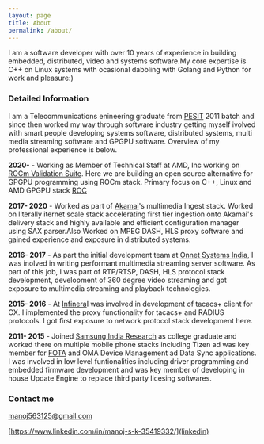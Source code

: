 ```yaml
---
layout: page
title: About
permalink: /about/
---
```

I am a software developer with over 10 years of experience in building embedded, distributed, video and systems software.My core expertise is C++ on Linux systems with ocasional dabbling with Golang and Python for work and pleasure:)

### Detailed Information
I am a Telecommunications enineering graduate from [PESIT](<https://pes.edu/>) 2011 batch and since then worked my way through software industry getting myself ivolved with smart people developing systems software, distributed systems, multi media streaming software and GPGPU software. Overview of my professional experience is below.

**2020-** - Working as Member of Technical Staff at AMD, Inc working on [ROCm Validation Suite](<https://github.com/ROCm-Developer-Tools/ROCmValidationSuite/tree/master>). Here we are building an open source alternative for GPGPU programming using ROCm stack. Primary focus on C++, Linux and AMD GPGPU stack [ROC](<https://rocmdocs.amd.com/en/latest/>)

**2017- 2020** - Worked as part of [Akamai](<https://www.akamai.com/>)'s  multimedia Ingest stack. Worked on literally iternet scale stack accelerating first tier ingestion onto Akamai's delivery stack and highly available and efficient configuration manager using SAX parser.Also Worked on MPEG DASH, HLS proxy software and gained experience and exposure in distributed systems.

**2016- 2017** - As part the initial development team at [Onnet Systems India](<https://www.onnetsystems.net/>), I was inolved in writing performant multimedia streaming server software. As part of this job, I was part of RTP/RTSP, DASH, HLS protocol stack development, development of 360 degree video streaming and got exposure to multimedia streaming and playback technologies.

**2015- 2016** - At [Infinera](<https://www.infinera.com/>)I was involved in development of tacacs+ client for CX. I implemented the proxy functionality for tacacs+ and RADIUS protocols. I got first exposure to network protocol stack development here.

**2011- 2015** - Joined [Samsung India Research](<https://research.samsung.com/sri-b>) as college graduate and worked there on multiple mobile phone stacks including Tizen ad was key member for [FOTA](<https://en.wikipedia.org/wiki/Over-the-air_programming>) and OMA Device Management ad Data Sync applications. I was involved in low level funtionalities including driver programming and embedded firmware development and was key member of developing in house Update Engine to replace third party licesing softwares.



### Contact me

[manoj563125@gmail.com](mailto:manoj563125@gmail.com)

[https://www.linkedin.com/in/manoj-s-k-35419332/](linkedin)
